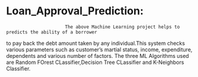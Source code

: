 # Loan_Approval_Prediction:
                          The above Machine Learning project helps to predicts the ability of a borrower
to pay back the debt amount taken by any individual.This system checks various parameters such as 
customer’s martial status, income, expenditure, dependents and various number of factors. 
The three ML Algorithms used are Random FOrest CLassifier,Decision Tree CLassifier and K-Neighbors Classifier.

